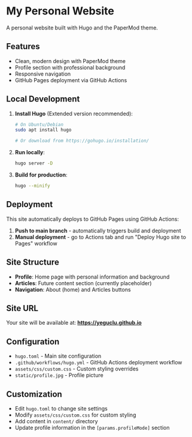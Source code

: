 # My Personal Website

A personal website built with Hugo and the PaperMod theme.

## Features

- Clean, modern design with PaperMod theme
- Profile section with professional background
- Responsive navigation
- GitHub Pages deployment via GitHub Actions

## Local Development

1. **Install Hugo** (Extended version recommended):
   ```bash
   # On Ubuntu/Debian
   sudo apt install hugo
   
   # Or download from https://gohugo.io/installation/
   ```

2. **Run locally**:
   ```bash
   hugo server -D
   ```

3. **Build for production**:
   ```bash
   hugo --minify
   ```

## Deployment

This site automatically deploys to GitHub Pages using GitHub Actions:

1. **Push to main branch** - automatically triggers build and deployment
2. **Manual deployment** - go to Actions tab and run "Deploy Hugo site to Pages" workflow

## Site Structure

- **Profile**: Home page with personal information and background
- **Articles**: Future content section (currently placeholder)
- **Navigation**: About (home) and Articles buttons

## Site URL
Your site will be available at: **https://yeguclu.github.io**

## Configuration

- `hugo.toml` - Main site configuration
- `.github/workflows/hugo.yml` - GitHub Actions deployment workflow
- `assets/css/custom.css` - Custom styling overrides
- `static/profile.jpg` - Profile picture

## Customization

- Edit `hugo.toml` to change site settings
- Modify `assets/css/custom.css` for custom styling
- Add content in `content/` directory
- Update profile information in the `[params.profileMode]` section

